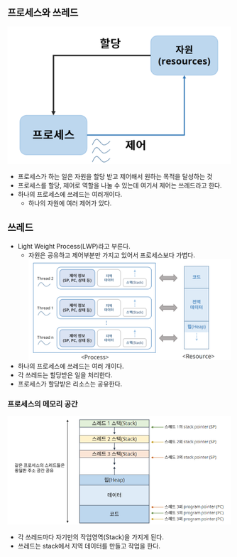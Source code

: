 ## 프로세스와 쓰레드
![36](img/36.png)
- 프로세스가 하는 일은 자원을 할당 받고 제어해서 원하는 목적을 달성하는 것
- 프로세스를 할당, 제어로 역할을 나눌 수 있는데 여기서 제어는 쓰레드라고 한다.
- 하나의 프로세스에 쓰레드는 여러개이다.
  - 하나의 자원에 여러 제어가 있다.
## 쓰레드
- Light Weight Process(LWP)라고 부른다.
  - 자원은 공유하고 제어부분만 가지고 있어서 프로세스보다 가볍다.
![37](img/37.PNG)
- 하나의 프로세스에 쓰레드는 여러 개이다.
- 각 쓰레드는 할당받은 일을 처리한다.
- 프로세스가 할당받은 리소스는 공유한다.
### 프로세스의 메모리 공간
![38](img/38.png)
- 각 쓰레드마다 자기만의 작업영역(Stack)을 가지게 된다.
- 쓰레드는 stack에서 지역 데이터를 만들고 작업을 한다.


